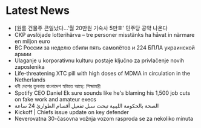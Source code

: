 # Latest News
-  [원룸 건물주 큰일났다…'월 20만원 기숙사 5만호' 민주당 공약 나온다
-  CKP avslöjade lotterihärva – tre personer misstänks ha håvat in närmare en miljon euro
-  ВС России за неделю сбили пять самолётов и 224 БПЛА украинской армии
-  Ulaganje u korporativnu kulturu postaje ključno za privlačenje novih zaposlenika
-  Life-threatening XTC pill with high doses of MDMA in circulation in the Netherlands
-  ধনী দেশের তুলনায় বাংলাদেশ স্বস্তিতে আছে: শিক্ষামন্ত্রী
-  Spotify CEO Daniel Ek sure sounds like he's blaming his 1,500 job cuts on fake work and amateur execs
-  الصحة بالحكومة الليبية تبحث سبل تفعيل أقسام الطوارئ 24 ساعة
-  Kickoff | Chiefs issue update on key defender
-  Neverovatna 30-časovna vožnja vozom rasproda se za nekoliko minuta
